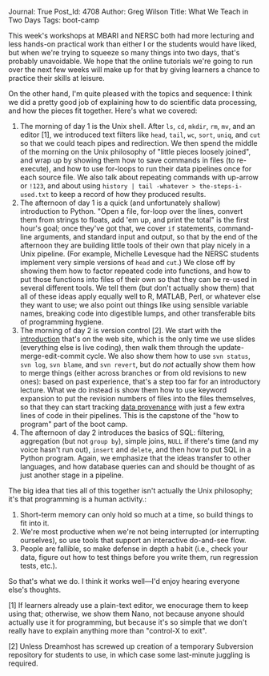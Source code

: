 Journal: True
Post_Id: 4708
Author: Greg Wilson
Title: What We Teach in Two Days
Tags: boot-camp

<p>This week's workshops at MBARI and NERSC both had more lecturing and less hands-on practical work than either I or the students would have liked, but when we're trying to squeeze so many things into two days, that's probably unavoidable. We hope that the online tutorials we're going to run over the next few weeks will make up for that by giving learners a chance to practice their skills at leisure.</p>
<p>On the other hand, I'm quite pleased with the topics and sequence: I think we did a pretty good job of explaining how to do scientific data processing, and how the pieces fit together. Here's what we covered:</p>
<ol>
<li>The morning of day 1 is the Unix shell. After <code>ls</code>, <code>cd</code>, <code>mkdir</code>, <code>rm</code>, <code>mv</code>, and an editor [1], we introduced text filters like <code>head</code>, <code>tail</code>, <code>wc</code>, <code>sort</code>, <code>uniq</code>, and <code>cut</code> so that we could teach pipes and redirection. We then spend the middle of the morning on the Unix philosophy of "little pieces loosely joined", and wrap up by showing them how to save commands in files (to re-execute), and how to use for-loops to run their data pipelines once for each source file. We also talk about repeating commands with up-arrow or <code>!123</code>, and about using <code>history | tail -whatever &gt; the-steps-i-used.txt</code> to keep a record of how they produced results.</li>
<li>The afternoon of day 1 is a quick (and unfortunately shallow) introduction to Python. "Open a file, for-loop over the lines, convert them from strings to floats, add 'em up, and print the total" is the first hour's goal; once they've got that, we cover <code>if</code> statements, command-line arguments, and standard input and output, so that by the end of the afternoon they are building little tools of their own that play nicely in a Unix pipeline. (For example, Michelle Levesque had the NERSC students implement very simple versions of <code>head</code> and <code>cut</code>.) We close off by showing them how to factor repeated code into functions, and how to put those functions into files of their own so that they can be re-used in several different tools. We tell them (but don't actually show them) that all of these ideas apply equally well to R, MATLAB, Perl, or whatever else they want to use; we also point out things like using sensible variable names, breaking code into digestible lumps, and other transferable bits of programming hygiene.</li>
<li>The morning of day 2 is version control [2]. We start with the <a href="/4_0/vc/intro.html">introduction</a> that's on the web site, which is the only time we use slides (everything else is live coding), then walk them through the update-merge-edit-commit cycle. We also show them how to use <code>svn status</code>, <code>svn log</code>, <code>svn blame</code>, and <code>svn revert</code>, but do <em>not</em> actually show them how to merge things (either across branches or from old revisions to new ones): based on past experience, that's a step too far for an introductory lecture. What we do instead is show them how to use keyword expansion to put the revision numbers of files into the files themselves, so that they can start tracking <a href="/4_0/essays/provenance.html">data provenance</a> with just a few extra lines of code in their pipelines. This is the capstone of the "how to program" part of the boot camp.</li>
<li>The afternoon of day 2 introduces the basics of SQL: filtering, aggregation (but not <code>group by</code>), simple joins, <code>NULL</code> if there's time (and my voice hasn't run out), <code>insert</code> and <code>delete</code>, and then how to put SQL in a Python program. Again, we emphasize that the ideas transfer to other languages, and how database queries can and should be thought of as just another stage in a pipeline.</li>
</ol>
<p>The big idea that ties all of this together isn't actually the Unix philosophy; it's that programming is a human activity.:</p>
<ol>
<li>Short-term memory can only hold so much at a time, so build things to fit into it.</li>
<li>We're most productive when we're not being interrupted (or interrupting ourselves), so use tools that support an interactive do-and-see flow.</li>
<li>People are fallible, so make defense in depth a habit (i.e., check your data, figure out how to test things before you write them, run regression tests, etc.).</li>
</ol>
<p>So that's what we do. I think it works well&mdash;I'd enjoy hearing everyone else's thoughts.</p>
<p>[1] If learners already use a plain-text editor, we enocurage them to keep using that; otherwise, we show them Nano, not because anyone should actually use it for programming, but because it's so simple that we don't really have to explain anything more than "control-X to exit".</p>
<p>[2] Unless Dreamhost has screwed up creation of a temporary Subversion repository for students to use, in which case some last-minute juggling is required.</p>
